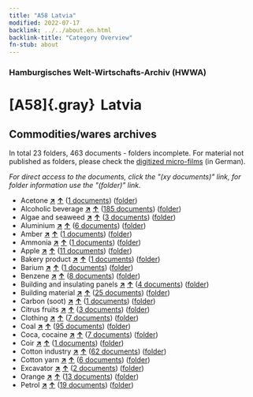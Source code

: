 ```yaml
---
title: "A58 Latvia"
modified: 2022-07-17
backlink: ../../about.en.html
backlink-title: "Category Overview"
fn-stub: about
---
```


### Hamburgisches Welt-Wirtschafts-Archiv (HWWA)

# [A58]{.gray}&#8201; Latvia&#160; 







## Commodities/wares archives









In total 23 folders, 463 documents - folders incomplete.
For material not published as folders, please check the [digitized micro-films](/film/h1_wa.de.html) (in German).

_For direct access to the documents, click the "(xy documents)" link, for folder information use the "(folder)" link._


- Acetone [**&nearr;**](../../../ware/i/142022/about.en.html "Acetone (xXX all over the world)") [**&uarr;**](../../../ware/about.en.html#PID13-Ko03 "Ware category system") (<a href="https://pm20.zbw.eu/iiifview/folder/wa/142022,141050" title="about: Acetone : Latvia" target="_blank">1 documents</a>) ([folder](../../../../folder/wa/1420xx/142022/1410xx/141050/about.en.html))
- Alcoholic beverage [**&nearr;**](../../../ware/i/141966/about.en.html "Alcoholic beverage (xXX all over the world)") [**&uarr;**](../../../ware/about.en.html#PID20.02-Sp "Ware category system") (<a href="https://pm20.zbw.eu/iiifview/folder/wa/141966,141050" title="about: Alcoholic beverage : Latvia" target="_blank">185 documents</a>) ([folder](../../../../folder/wa/1419xx/141966/1410xx/141050/about.en.html))
- Algae and seaweed [**&nearr;**](../../../ware/i/141959/about.en.html "Algae and seaweed (xXX all over the world)") [**&uarr;**](../../../ware/about.en.html#PLW07-Mp01 "Ware category system") (<a href="https://pm20.zbw.eu/iiifview/folder/wa/141959,141050" title="about: Algae and seaweed : Latvia" target="_blank">3 documents</a>) ([folder](../../../../folder/wa/1419xx/141959/1410xx/141050/about.en.html))
- Aluminium [**&nearr;**](../../../ware/i/141969/about.en.html "Aluminium (xXX all over the world)") [**&uarr;**](../../../ware/about.en.html#PID07.01-Lm01 "Ware category system") (<a href="https://pm20.zbw.eu/iiifview/folder/wa/141969,141050" title="about: Aluminium : Latvia" target="_blank">6 documents</a>) ([folder](../../../../folder/wa/1419xx/141969/1410xx/141050/about.en.html))
- Amber [**&nearr;**](../../../ware/i/142111/about.en.html "Amber (xXX all over the world)") [**&uarr;**](../../../ware/about.en.html#PID04-Sc01 "Ware category system") (<a href="https://pm20.zbw.eu/iiifview/folder/wa/142111,141050" title="about: Amber : Latvia" target="_blank">1 documents</a>) ([folder](../../../../folder/wa/1421xx/142111/1410xx/141050/about.en.html))
- Ammonia [**&nearr;**](../../../ware/i/165930/about.en.html "Ammonia (xXX all over the world)") [**&uarr;**](../../../ware/about.en.html#PID13-Du01 "Ware category system") (<a href="https://pm20.zbw.eu/iiifview/folder/wa/165930,141050" title="about: Ammonia : Latvia" target="_blank">1 documents</a>) ([folder](../../../../folder/wa/1659xx/165930/1410xx/141050/about.en.html))
- Apple [**&nearr;**](../../../ware/i/141980/about.en.html "Apple (xXX all over the world)") [**&uarr;**](../../../ware/about.en.html#PLW04-Ob01 "Ware category system") (<a href="https://pm20.zbw.eu/iiifview/folder/wa/141980,141050" title="about: Apple : Latvia" target="_blank">11 documents</a>) ([folder](../../../../folder/wa/1419xx/141980/1410xx/141050/about.en.html))
- Bakery product [**&nearr;**](../../../ware/i/142026/about.en.html "Bakery product (xXX all over the world)") [**&uarr;**](../../../ware/about.en.html#PID20-Ba "Ware category system") (<a href="https://pm20.zbw.eu/iiifview/folder/wa/142026,141050" title="about: Bakery product : Latvia" target="_blank">1 documents</a>) ([folder](../../../../folder/wa/1420xx/142026/1410xx/141050/about.en.html))
- Barium [**&nearr;**](../../../ware/i/142042/about.en.html "Barium (xXX all over the world)") [**&uarr;**](../../../ware/about.en.html#PID07.01-Lm02 "Ware category system") (<a href="https://pm20.zbw.eu/iiifview/folder/wa/142042,141050" title="about: Barium : Latvia" target="_blank">1 documents</a>) ([folder](../../../../folder/wa/1420xx/142042/1410xx/141050/about.en.html))
- Benzene [**&nearr;**](../../../ware/i/142110/about.en.html "Benzene (xXX all over the world)") [**&uarr;**](../../../ware/about.en.html#PID13-Ko04 "Ware category system") (<a href="https://pm20.zbw.eu/iiifview/folder/wa/142110,141050" title="about: Benzene : Latvia" target="_blank">8 documents</a>) ([folder](../../../../folder/wa/1421xx/142110/1410xx/141050/about.en.html))
- Building and insulating panels [**&nearr;**](../../../ware/i/142083/about.en.html "Building and insulating panels (xXX all over the world)") [**&uarr;**](../../../ware/about.en.html#PID22-Bf01 "Ware category system") (<a href="https://pm20.zbw.eu/iiifview/folder/wa/142083,141050" title="about: Building and insulating panels : Latvia" target="_blank">4 documents</a>) ([folder](../../../../folder/wa/1420xx/142083/1410xx/141050/about.en.html))
- Building material [**&nearr;**](../../../ware/i/142086/about.en.html "Building material (xXX all over the world)") [**&uarr;**](../../../ware/about.en.html#PID22-Bs "Ware category system") (<a href="https://pm20.zbw.eu/iiifview/folder/wa/142086,141050" title="about: Building material : Latvia" target="_blank">25 documents</a>) ([folder](../../../../folder/wa/1420xx/142086/1410xx/141050/about.en.html))
- Carbon (soot) [**&nearr;**](../../../ware/i/143123/about.en.html "Carbon (soot) (xXX all over the world)") [**&uarr;**](../../../ware/about.en.html#PRB02.01-Ru "Ware category system") (<a href="https://pm20.zbw.eu/iiifview/folder/wa/143123,141050" title="about: Carbon (soot) : Latvia" target="_blank">1 documents</a>) ([folder](../../../../folder/wa/1431xx/143123/1410xx/141050/about.en.html))
- Citrus fruits [**&nearr;**](../../../ware/i/141948/about.en.html "Citrus fruits (xXX all over the world)") [**&uarr;**](../../../ware/about.en.html#PLW04-Zs "Ware category system") (<a href="https://pm20.zbw.eu/iiifview/folder/wa/141948,141050" title="about: Citrus fruits : Latvia" target="_blank">3 documents</a>) ([folder](../../../../folder/wa/1419xx/141948/1410xx/141050/about.en.html))
- Clothing [**&nearr;**](../../../ware/i/142106/about.en.html "Clothing (xXX all over the world)") [**&uarr;**](../../../ware/about.en.html#PID19-Bk "Ware category system") (<a href="https://pm20.zbw.eu/iiifview/folder/wa/142106,141050" title="about: Clothing : Latvia" target="_blank">7 documents</a>) ([folder](../../../../folder/wa/1421xx/142106/1410xx/141050/about.en.html))
- Coal [**&nearr;**](../../../ware/i/143120/about.en.html "Coal (xXX all over the world)") [**&uarr;**](../../../ware/about.en.html#PRB02.01 "Ware category system") (<a href="https://pm20.zbw.eu/iiifview/folder/wa/143120,141050" title="about: Coal : Latvia" target="_blank">95 documents</a>) ([folder](../../../../folder/wa/1431xx/143120/1410xx/141050/about.en.html))
- Coca, cocaine [**&nearr;**](../../../ware/i/143124/about.en.html "Coca, cocaine (xXX all over the world)") [**&uarr;**](../../../ware/about.en.html#PID04-Dr05 "Ware category system") (<a href="https://pm20.zbw.eu/iiifview/folder/wa/143124,141050" title="about: Coca, cocaine : Latvia" target="_blank">7 documents</a>) ([folder](../../../../folder/wa/1431xx/143124/1410xx/141050/about.en.html))
- Coir [**&nearr;**](../../../ware/i/143125/about.en.html "Coir (xXX all over the world)") [**&uarr;**](../../../ware/about.en.html#PID19-Nf11 "Ware category system") (<a href="https://pm20.zbw.eu/iiifview/folder/wa/143125,141050" title="about: Coir : Latvia" target="_blank">1 documents</a>) ([folder](../../../../folder/wa/1431xx/143125/1410xx/141050/about.en.html))
- Cotton industry [**&nearr;**](../../../ware/i/142091/about.en.html "Cotton industry (xXX all over the world)") [**&uarr;**](../../../ware/about.en.html#PID19-Bw01 "Ware category system") (<a href="https://pm20.zbw.eu/iiifview/folder/wa/142091,141050" title="about: Cotton industry : Latvia" target="_blank">62 documents</a>) ([folder](../../../../folder/wa/1420xx/142091/1410xx/141050/about.en.html))
- Cotton yarn [**&nearr;**](../../../ware/i/196460/about.en.html "Cotton yarn (xXX all over the world)") [**&uarr;**](../../../ware/about.en.html#PID19-Nf02 "Ware category system") (<a href="https://pm20.zbw.eu/iiifview/folder/wa/196460,141050" title="about: Cotton yarn : Latvia" target="_blank">6 documents</a>) ([folder](../../../../folder/wa/1964xx/196460/1410xx/141050/about.en.html))
- Excavator [**&nearr;**](../../../ware/i/142028/about.en.html "Excavator (xXX all over the world)") [**&uarr;**](../../../ware/about.en.html#PID09.02-Nf01 "Ware category system") (<a href="https://pm20.zbw.eu/iiifview/folder/wa/142028,141050" title="about: Excavator : Latvia" target="_blank">2 documents</a>) ([folder](../../../../folder/wa/1420xx/142028/1410xx/141050/about.en.html))
- Orange [**&nearr;**](../../../ware/i/141981/about.en.html "Orange (xXX all over the world)") [**&uarr;**](../../../ware/about.en.html#PLW04-Zs01 "Ware category system") (<a href="https://pm20.zbw.eu/iiifview/folder/wa/141981,141050" title="about: Orange : Latvia" target="_blank">13 documents</a>) ([folder](../../../../folder/wa/1419xx/141981/1410xx/141050/about.en.html))
- Petrol [**&nearr;**](../../../ware/i/142108/about.en.html "Petrol (xXX all over the world)") [**&uarr;**](../../../ware/about.en.html#PID13.02-Ks02 "Ware category system") (<a href="https://pm20.zbw.eu/iiifview/folder/wa/142108,141050" title="about: Petrol : Latvia" target="_blank">19 documents</a>) ([folder](../../../../folder/wa/1421xx/142108/1410xx/141050/about.en.html))




